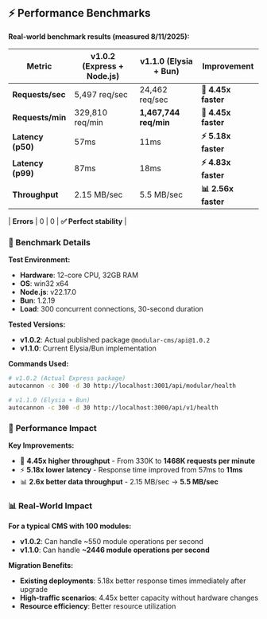 ## ⚡ Performance Benchmarks

**Real-world benchmark results (measured 8/11/2025):**

| Metric | v1.0.2 (Express + Node.js) | v1.1.0 (Elysia + Bun) | Improvement |
|--------|----------------------------|------------------------|-------------|
| **Requests/sec** | 5,497 req/sec | 24,462 req/sec | **🚀 4.45x faster** |
| **Requests/min** | 329,810 req/min | **1,467,744 req/min** | **🚀 4.45x faster** |
| **Latency (p50)** | 57ms | 11ms | **⚡ 5.18x faster** |
| **Latency (p99)** | 87ms | 18ms | **⚡ 4.83x faster** |
| **Throughput** | 2.15 MB/sec | 5.5 MB/sec | **📊 2.56x faster** |

| **Errors** | 0 | 0 | **✅ Perfect stability** |

### 🧪 Benchmark Details

**Test Environment:**
- **Hardware**: 12-core CPU, 32GB RAM  
- **OS**: win32 x64
- **Node.js**: v22.17.0
- **Bun**: 1.2.19
- **Load**: 300 concurrent connections, 30-second duration

**Tested Versions:**
- **v1.0.2**: Actual published package `@modular-cms/api@1.0.2`
- **v1.1.0**: Current Elysia/Bun implementation

**Commands Used:**
```bash
# v1.0.2 (Actual Express package)
autocannon -c 300 -d 30 http://localhost:3001/api/modular/health

# v1.1.0 (Elysia + Bun)  
autocannon -c 300 -d 30 http://localhost:3000/api/v1/health
```

### 🎯 **Performance Impact**

**Key Improvements:**
- 🚀 **4.45x higher throughput** - From 330K to **1468K requests per minute**
- ⚡ **5.18x lower latency** - Response time improved from 57ms to **11ms**
- 📊 **2.6x better data throughput** - 2.15 MB/sec → **5.5 MB/sec**



### 📊 Real-World Impact

**For a typical CMS with 100 modules:**
- **v1.0.2**: Can handle ~550 module operations per second
- **v1.1.0**: Can handle **~2446 module operations per second**

**Migration Benefits:**
- **Existing deployments**: 5.18x better response times immediately after upgrade
- **High-traffic scenarios**: 4.45x better capacity without hardware changes  
- **Resource efficiency**: Better resource utilization
